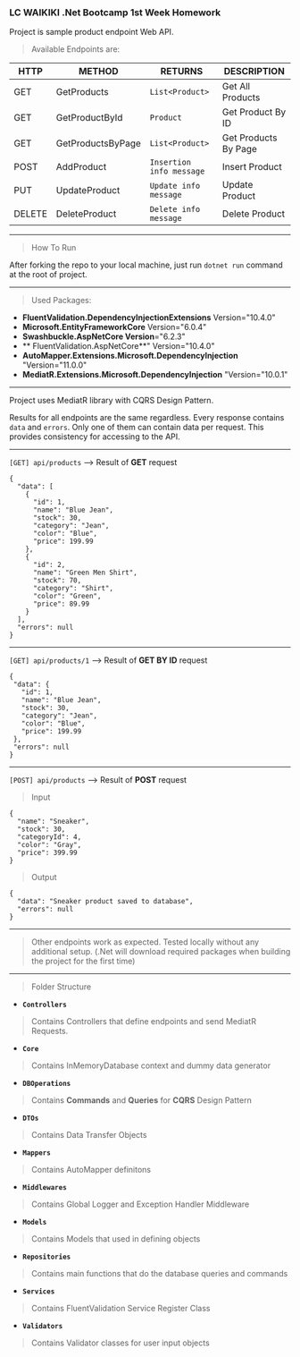 ﻿### **LC WAIKIKI .Net Bootcamp 1st Week Homework**

Project is sample product endpoint Web API.

>Available Endpoints are:


|HTTP|METHOD|RETURNS|DESCRIPTION|
|---|---|---|---|
|GET| GetProducts | `List<Product>` | Get All Products 
|GET| GetProductById | `Product` | Get Product By ID 
|GET| GetProductsByPage | `List<Product>` | Get Products By Page 
|POST| AddProduct | `Insertion info message` | Insert Product 
|PUT| UpdateProduct | `Update info message` | Update Product 
|DELETE| DeleteProduct | `Delete info message` | Delete Product 

------------------

> How To Run

After forking the repo to your local machine, just run `dotnet run` command at the root of project.

------------------

>Used Packages:

- **FluentValidation.DependencyInjectionExtensions** Version="10.4.0"
- **Microsoft.EntityFrameworkCore** Version="6.0.4"
- **Swashbuckle.AspNetCore Version**="6.2.3"
- ** FluentValidation.AspNetCore**" Version="10.4.0"
- **AutoMapper.Extensions.Microsoft.DependencyInjection** "Version="11.0.0"
- **MediatR.Extensions.Microsoft.DependencyInjection** "Version="10.0.1"

------------------



Project uses MediatR library with CQRS Design Pattern.

Results for all endpoints are the same regardless. Every response contains `data` and `errors`. Only one of them can contain data per request. This provides consistency for accessing to the API.

------------------

 `[GET] api/products` --> Result of **GET** request
```
{
  "data": [
    {
      "id": 1,
      "name": "Blue Jean",
      "stock": 30,
      "category": "Jean",
      "color": "Blue",
      "price": 199.99
    },
    {
      "id": 2,
      "name": "Green Men Shirt",
      "stock": 70,
      "category": "Shirt",
      "color": "Green",
      "price": 89.99
    }
  ],
  "errors": null
}
```

------------------

 `[GET] api/products/1` --> Result of **GET BY ID** request
 ```
{
  "data": {
    "id": 1,
    "name": "Blue Jean",
    "stock": 30,
    "category": "Jean",
    "color": "Blue",
    "price": 199.99
  },
  "errors": null
}
```
------------------
`[POST] api/products` --> Result of **POST** request
>Input

```
{
  "name": "Sneaker",
  "stock": 30,
  "categoryId": 4,
  "color": "Gray",
  "price": 399.99
}
```
> Output

```
{
  "data": "Sneaker product saved to database",
  "errors": null
}
```
------------------
> Other endpoints work as expected. Tested locally without any additional setup. 
(.Net will download required packages when building the project for the first time)

------------------

>Folder Structure

- **`Controllers`**
> Contains Controllers that define endpoints and send MediatR Requests.
- **`Core`**
> Contains InMemoryDatabase context and dummy data generator
- **`DBOperations`**
> Contains **Commands** and **Queries** for **CQRS** Design Pattern
- **`DTOs`**
> Contains Data Transfer Objects
- **`Mappers`**
> Contains AutoMapper definitons
- **`Middlewares`**
> Contains Global Logger and Exception Handler Middleware
- **`Models`**
> Contains Models that used in defining objects
- **`Repositories`**
> Contains main functions that do the database queries and commands 
- **`Services`**
> Contains FluentValidation Service Register Class
- **`Validators`**
> Contains Validator classes for user input objects
